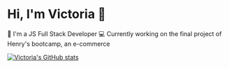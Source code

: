 # Hi, I'm Victoria 👋

👩 I'm a JS Full Stack Developer 
💻 Currently working on the final project of Henry's bootcamp, an e-commerce

[![Victoria's GitHub stats](https://github-readme-stats.vercel.app/api?username=viccoronado&show_icons=true&theme=omni)](https://github.com/viccoronado/github-readme-stats)

